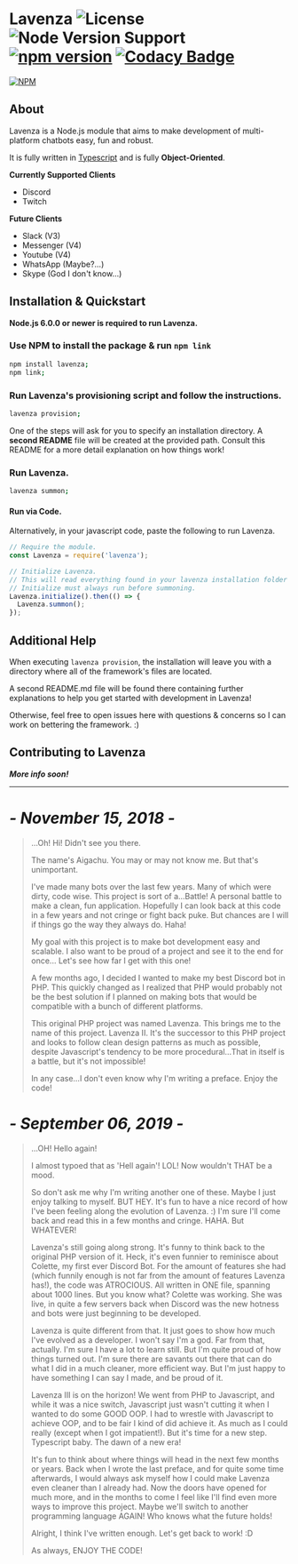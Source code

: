 # Lavenza ![License](https://img.shields.io/github/license/Aigachu/Lavenza?color=%233b83f7) ![Node Version Support](https://img.shields.io/node/v/lavenza?color=%233b83f7) [![npm version](https://img.shields.io/npm/v/lavenza?color=%233b83f7)](https://www.npmjs.com/package/lavenza) [![Codacy Badge](https://api.codacy.com/project/badge/Grade/6c484201a6234202b9ee8bfa60e99582)](https://www.codacy.com/manual/Aigachu/Lavenza?utm_source=github.com&amp;utm_medium=referral&amp;utm_content=Aigachu/Lavenza&amp;utm_campaign=Badge_Grade)

[![NPM](https://nodei.co/npm/lavenza.png?compact=true)](https://nodei.co/npm/lavenza/)

## About
Lavenza is a Node.js module that aims to make development of multi-platform chatbots easy, fun and robust.

It is fully written in [Typescript](http://www.typescriptlang.org/) and is fully **Object-Oriented**.

**Currently Supported Clients**
- Discord
- Twitch

**Future Clients**
- Slack (V3)
- Messenger (V4)
- Youtube (V4)
- WhatsApp (Maybe?...)
- Skype (God I don't know...)

## Installation & Quickstart
**Node.js 6.0.0 or newer is required to run Lavenza.**

### Use NPM to install the package & run `npm link`
```bash
npm install lavenza;
npm link;
```

### Run Lavenza's provisioning script and follow the instructions.
```bash
lavenza provision;
```

One of the steps will ask for you to specify an installation directory.
A **second README** file will be created at the provided path. Consult this README for a more detail explanation on how things work!

### Run Lavenza.
```bash
lavenza summon;
```

#### Run via Code.
Alternatively, in your javascript code, paste the following to run Lavenza.

```javascript
// Require the module.
const Lavenza = require('lavenza');

// Initialize Lavenza.
// This will read everything found in your lavenza installation folder and do what's necessary to run your bots.
// Initialize must always run before summoning.
Lavenza.initialize().then(() => {
  Lavenza.summon();
});
```

## Additional Help
When executing `lavenza provision`, the installation will leave you with a directory where all of the framework's files are located.

A second README.md file will be found there containing further explanations to help you get started with development in Lavenza!

Otherwise, feel free to open issues here with questions & concerns so I can work on bettering the framework. :)

## Contributing to Lavenza
***More info soon!***

----

# ***- November 15, 2018 -***
> ...Oh! Hi! Didn't see you there.
>
>The name's Aigachu. You may or may not know me. But that's unimportant. 
>
>I've made many bots over the last few years. Many of which were dirty, code
wise. This project is sort of a...Battle! A personal battle to make a clean,
fun application. Hopefully I can look back at this code in
a few years and not cringe or fight back puke. But chances are I will if things go the way they always do. Haha!
>
>My goal with this project is to make bot development easy and scalable.
I also want to be proud of a project and see it to the end for once...
Let's see how far I get with this one!
>
>A few months ago, I decided I wanted to make my best Discord bot in PHP. This
quickly changed as I realized that PHP would probably not be the best
solution if I planned on making bots that would be compatible with a bunch of
different platforms.
 >
>This original PHP project was named Lavenza. This brings
me to the name of this project. Lavenza II. It's the successor to this PHP project
and looks to follow clean design patterns as much as possible, despite Javascript's
tendency to be more procedural...That in itself is a battle, but it's not impossible!
>
>In any case...I don't even know why I'm writing a preface. Enjoy the code!

# ***- September 06, 2019 -***
> ...OH! Hello again!
>
> I almost typoed that as 'Hell again'! LOL! Now wouldn't THAT be a mood.
>
> So don't ask me why I'm writing another one of these. Maybe I just enjoy talking to myself. BUT HEY. It's fun to have
a nice record of how I've been feeling along the evolution of Lavenza. :) I'm sure I'll come back and read this in a few
months and cringe. HAHA. But WHATEVER!
>
> Lavenza's still going along strong. It's funny to think back to the original PHP version of it. Heck, it's even funnier
to reminisce about Colette, my first ever Discord Bot. For the amount of features she had (which funnily enough is not
far from the amount of features Lavenza has!), the code was ATROCIOUS. All written in ONE file, spanning about 1000 lines.
But you know what? Colette was working. She was live, in quite a few servers back when Discord was the new hotness and bots
were just beginning to be developed.
>
> Lavenza is quite different from that. It just goes to show how much I've evolved as a developer. I won't say I'm a god.
Far from that, actually. I'm sure I have a lot to learn still. But I'm quite proud of how things turned out. I'm sure there
are savants out there that can do what I did in a much cleaner, more efficient way. But I'm just happy to have something I
can say I made, and be proud of it.
>
> Lavenza III is on the horizon! We went from PHP to Javascript, and while it was a nice switch, Javascript just wasn't
cutting it when I wanted to do some GOOD OOP. I had to wrestle with Javascript to achieve OOP, and to be fair I kind of did
achieve it. As much as I could really (except when I got impatient!). But it's time for a new step. Typescript baby. The dawn
of a new era!
>
> It's fun to think about where things will head in the next few months or years. Back when I wrote the last preface, and for
quite some time afterwards, I would always ask myself how I could make Lavenza even cleaner than I already had. Now the doors
have opened for much more, and in the months to come I feel like I'll find even more ways to improve this project. Maybe we'll
switch to another programming language AGAIN! Who knows what the future holds!
>
> Alright, I think I've written enough. Let's get back to work! :D
>
> As always, ENJOY THE CODE! 
